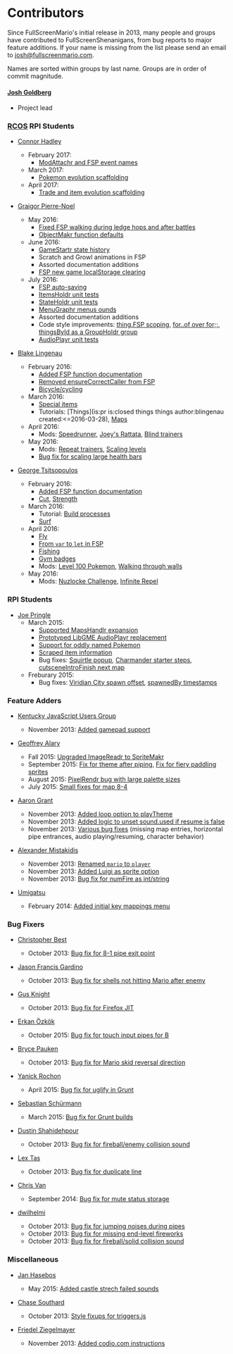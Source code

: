 # Contributors

Since FullScreenMario's initial release in 2013, many people and groups have contributed to FullScreenShenanigans, from bug reports to major feature additions. If your name is missing from the list please send an email to [josh@fullscreenmario.com](mailto:josh@fullscreenmario.com).

Names are sorted within groups by last name. Groups are in order of commit magnitude.

#### [Josh Goldberg](http://github.com/JoshuaKGoldberg)
* Project lead

### [RCOS](https://rcos.io/projects/JoshuaKGoldberg/FullScreenPokemon/profile) RPI Students

* [Connor Hadley](https://github.com/syo)
    * February 2017:
        * [ModAttachr and FSP event names](https://github.com/FullScreenShenanigans/FullScreenPokemon/pull/424)
    * March 2017:
        * [Pokemon evolution scaffolding](https://github.com/fullscreenshenanigans/fullscreenpokemon/pulls?utf8=%E2%9C%93&q=is%3Apr%20author%3Asyo%20%20evolution)
    * April 2017:
        * [Trade and item evolution scaffolding](https://github.com/FullScreenShenanigans/FullScreenPokemon/pull/456)
      
* [Graigor Pierre-Noel](https://github.com/gpnoel)
    * May 2016:
        * [Fixed FSP walking during ledge hops and after battles](https://github.com/FullScreenShenanigans/FullScreenPokemon/pull/272)
        * [ObjectMakr function defaults](https://github.com/FullScreenShenanigans/ObjectMakr/issues/10)
    * June 2016:
        * [GameStartr state history](https://github.com/FullScreenShenanigans/FullScreenPokemon/pull/275)
        * Scratch and Growl animations in FSP
        * Assorted documentation additions
        * [FSP new game localStorage clearing](https://github.com/FullScreenShenanigans/FullScreenPokemon/pull/281)
    * July 2016:
        * [FSP auto-saving](https://github.com/FullScreenShenanigans/FullScreenPokemon/pull/287)
        * [ItemsHoldr unit tests](https://github.com/FullScreenShenanigans/ItemsHoldr/pull/16)
        * [StateHoldr unit tests](https://github.com/FullScreenShenanigans/StateHoldr/pull/3)
        * [MenuGraphr menus ounds](https://github.com/FullScreenShenanigans/FullScreenPokemon/issues/117)
        * Assorted documentation additions
        * Code style improvements: [thing.FSP scoping](https://github.com/FullScreenShenanigans/FullScreenPokemon/pull/285), [for..of over for;;](https://github.com/FullScreenShenanigans/FullScreenPokemon/pull/286), [thingsById as a GroupHoldr group](https://github.com/FullScreenShenanigans/FullScreenPokemon/pull/290)
        * [AudioPlayr unit tests](https://github.com/FullScreenShenanigans/AudioPlayr/pull/7/files)

* [Blake Lingenau](https://github.com/blingenau)
    * February 2016:
        * [Added FSP function documentation](https://github.com/FullScreenShenanigans/FullScreenPokemon/pull/136)
        * [Removed ensureCorrectCaller from FSP](https://github.com/FullScreenShenanigans/FullScreenPokemon/pull/148)
        * [Bicycle/cycling](https://github.com/FullScreenShenanigans/FullScreenPokemon/pulls?utf8=%E2%9C%93&q=is%3Apr+is%3Aclosed+author%3Ablingenau+cycling)
    * March 2016:
        * [Special items](https://github.com/FullScreenShenanigans/FullScreenPokemon/pull/184)
        * Tutorials: [Things](is:pr is:closed things things author:blingenau created:<=2016-03-28), [Maps](https://github.com/FullScreenShenanigans/Documentation/pull/10)
    * April 2016:
        * Mods: [Speedrunner](https://github.com/FullScreenShenanigans/FullScreenPokemon/pull/238), [Joey's Rattata](https://github.com/FullScreenShenanigans/FullScreenPokemon/pull/246), [Blind trainers](https://github.com/FullScreenShenanigans/FullScreenPokemon/pull/253)
    * May 2016:
        * Mods: [Repeat trainers](https://github.com/FullScreenShenanigans/FullScreenPokemon/pull/262), [Scaling levels](https://github.com/FullScreenShenanigans/FullScreenPokemon/pull/265)
        * [Bug fix for scaling large health bars](https://github.com/FullScreenShenanigans/FullScreenPokemon/pull/267)

* [George Tsitsopoulos](https://github.com/tsitsop)
    * February 2016:
        * [Added FSP function documentation](https://github.com/FullScreenShenanigans/FullScreenPokemon/pull/147)
        * [Cut](https://github.com/FullScreenShenanigans/FullScreenPokemon/pull/177), [Strength](https://github.com/FullScreenShenanigans/FullScreenPokemon/pull/185)
    * March 2016:
        * Tutorial: [Build processes](https://github.com/FullScreenShenanigans/FullScreenPokemon/pull/185)
        * [Surf](https://github.com/FullScreenShenanigans/FullScreenPokemon/pull/190)
    * April 2016:
        * [Fly](https://github.com/FullScreenShenanigans/FullScreenPokemon/pull/196)
        * [From `var` to `let` in FSP](https://github.com/FullScreenShenanigans/FullScreenPokemon/pull/224)
        * [Fishing](https://github.com/FullScreenShenanigans/FullScreenPokemon/pulls?utf8=%E2%9C%93&q=is%3Apr+is%3Aclosed+author%3Atsitsop+fishing)
        * [Gym badges](https://github.com/FullScreenShenanigans/FullScreenPokemon/pull/234)
        * Mods: [Level 100 Pokemon](https://github.com/FullScreenShenanigans/FullScreenPokemon/pull/239), [Walking through walls](https://github.com/FullScreenShenanigans/FullScreenPokemon/pull/250)
    * May 2016:
        * Mods: [Nuzlocke Challenge](https://github.com/FullScreenShenanigans/FullScreenPokemon/pull/256), [Infinite Repel](https://github.com/FullScreenShenanigans/FullScreenPokemon/pull/260)

### RPI Students

* [Joe Pringle](https://github.com/joechip504)
    * March 2015:
        * [Supported MapsHandlr expansion](https://github.com/FullScreenShenanigans/FullScreenPokemon/commits?author=joechip504)
        * [Prototyped LibGME AudioPlayr replacement](https://github.com/FullScreenShenanigans/FullScreenPokemon/commits/master?author=joechip504)
        * [Support for oddly named Pokemon](https://github.com/FullScreenShenanigans/FullScreenPokemon/commit/87909ceafb8f53d61e5b93889d5fd09ca2cd8894)
        * [Scraped item information](https://github.com/FullScreenShenanigans/FullScreenPokemon/commit/738aa73e09cb3cd04a25873186168f037bf735ad)
        * Bug fixes: [Squirtle popup](https://github.com/FullScreenShenanigans/FullScreenPokemon/commit/49b432bce3f570e520c0844172eba44b0be57f7e), [Charmander starter steps](https://github.com/FullScreenShenanigans/FullScreenPokemon/commit/418d06a87962a1004092f0107f7e6b19477d704e), [cutsceneIntroFinish next map](https://github.com/FullScreenShenanigans/FullScreenPokemon/commit/dd0049641b27570541d08d0a92f789dbddba6c0f)
    * Freburary 2015:
        * Bug fixes: [Viridian City spawn offset](https://github.com/FullScreenShenanigans/FullScreenPokemon/commit/3ed0017bb05a1d2295e5cdb4522ec3a1decced70), [spawnedBy timestamps](https://github.com/FullScreenShenanigans/FullScreenPokemon/commit/68a82fa6e5e420d92c64d593f91764976b292471)


### Feature Adders

* [Kentucky JavaScript Users Group](http://kyjsug.org/)
    * November 2013: [Added gamepad support](https://github.com/JoshuaKGoldberg/Old-Deleted-FullScreenMario/pull/91)

* [Geoffrey Alary](https://github.com/Geoffrey-A)
    * Fall 2015: [Upgraded ImageReadr to SpriteMakr](https://github.com/FullScreenShenanigans/SpriteMakr)
    * September 2015: [Fix for theme after piping](https://github.com/FullScreenShenanigans/FullScreenMario/pull/300), [Fix for fiery paddling sprites](https://github.com/FullScreenShenanigans/FullScreenMario/pull/301)
    * August 2015: [PixelRendr bug with large palette sizes](https://github.com/FullScreenShenanigans/FullScreenMario/pull/297)
    * July 2015: [Small fixes for map 8-4](https://github.com/FullScreenShenanigans/FullScreenMario/pull/283)

* [Aaron Grant](https://github.com/blamonet)
    * November 2013: [Added loop option to playTheme](https://github.com/JoshuaKGoldberg/Old-Deleted-FullScreenMario/commit/6f370aa9852a75b45bd80b996b913a31ae0cf3db)
    * November 2013: [Added logic to unset sound.used if resume is false](https://github.com/JoshuaKGoldberg/Old-Deleted-FullScreenMario/commit/abdf9893414cefb43a8377dd1d671a7a8031d2f4)
    * November 2013: [Various bug fixes](https://github.com/JoshuaKGoldberg/Old-Deleted-FullScreenMario/commits?author=blamonet) (missing map entries, horizontal pipe entrances, audio playing/resuming, character behavior)

* [Alexander Mistakidis](https://github.com/aamistak)
    * November 2013: [Renamed `mario` to `player`](https://github.com/JoshuaKGoldberg/Old-Deleted-FullScreenMario/commits?author=aamistak)
    * November 2013: [Added Luigi as sprite option](https://github.com/JoshuaKGoldberg/Old-Deleted-FullScreenMario/commits?author=aamistak)
    * November 2013: [Bug fix for numFire as int/string](https://github.com/JoshuaKGoldberg/Old-Deleted-FullScreenMario/commit/4524bbc6c2122fd010d0ab43c9c3ea1beac6ccd4)

* [Umigatsu](https://github.com/Umigatsu)
    * February 2014: [Added initial key mappings menu](https://github.com/JoshuaKGoldberg/Old-Deleted-FullScreenMario/commits?author=Umigatsu)


### Bug Fixers

* [Christopher Best](https://github.com/sirctseb)
    * October 2013: [Bug fix for 8-1 pipe exit point](https://github.com/JoshuaKGoldberg/Old-Deleted-FullScreenMario/commit/85693eec817e47169e774011129d7fd195200e14)

* [Jason Francis Gardino](https://github.com/halfspiral)
    * October 2013: [Bug fix for shells not hitting Mario after enemy](https://github.com/JoshuaKGoldberg/Old-Deleted-FullScreenMario/commit/b2145925fb18bcf0226dee57c889af31dfc966be)

* [Gus Knight](https://github.com/waddlesplash)
    * October 2013: [Bug fix for Firefox JIT](https://github.com/JoshuaKGoldberg/Old-Deleted-FullScreenMario/commit/f91ec89f05ae4cbd86dc19c4228b5b603394f3c9)

* [Erkan Özkök](https://github.com/nozkok)
    * October 2015: [Bug fix for touch input pipes for B](https://github.com/FullScreenShenanigans/FullScreenMario/pull/318)

* [Bryce Pauken](https://github.com/brycepauken)
    * October 2013: [Bug fix for Mario skid reversal direction](https://github.com/JoshuaKGoldberg/Old-Deleted-FullScreenMario/commit/e9889a5814d9773d5642b3c89a8550028f99779f)

* [Yanick Rochon](https://github.com/yanickrochon)
    * April 2015: [Bug fix for uglify in Grunt](https://github.com/FullScreenShenanigans/FullScreenMario/commits?author=yanickrochon) 

* [Sebastian Schürmann](https://github.com/sebs)
    * March 2015: [Bug fix for Grunt builds](https://github.com/FullScreenShenanigans/FullScreenMario/commits?author=sebs)

* [Dustin Shahidehpour](https://github.com/dshahidehpour)
    * October 2013: [Bug fix for fireball/enemy collision sound](https://github.com/JoshuaKGoldberg/Old-Deleted-FullScreenMario/commit/a3170090a631fc143510f21d30a770552a12e2ad)

* [Lex Tas](https://github.com/creative-mind)
    * October 2013: [Bug fix for duplicate line](https://github.com/JoshuaKGoldberg/Old-Deleted-FullScreenMario/commits?author=creative-mind)

* [Chris Van](https://github.com/cvan)
    * September 2014: [Bug fix for mute status storage](https://github.com/FullScreenShenanigans/FullScreenMario/commits?author=cvan)

* [dwilhelmi](https://github.com/dwilhelmi)
    * October 2013: [Bug fix for jumping noises during pipes](https://github.com/JoshuaKGoldberg/Old-Deleted-FullScreenMario/commit/31de10f57df488d617a8388636a3bc99e2b89ac0)
    * October 2013: [Bug fix for missing end-level fireworks](https://github.com/JoshuaKGoldberg/Old-Deleted-FullScreenMario/commit/f32d6e7453ef30a60de37a5e0bd6bfc8d484c9ee)
    * October 2013: [Bug fix for fireball/solid collision sound](https://github.com/JoshuaKGoldberg/Old-Deleted-FullScreenMario/commit/f32d6e7453ef30a60de37a5e0bd6bfc8d484c9ee) 


### Miscellaneous

* [Jan Hasebos](https://github.com/janjtv)
    * May 2015: [Added castle strech failed sounds](https://github.com/FullScreenShenanigans/FullScreenMario/commits?author=janjtv)

* [Chase Southard](https://github.com/chaserx)
    * October 2013: [Style fixups for triggers.js](https://github.com/JoshuaKGoldberg/Old-Deleted-FullScreenMario/commit/9fd72bcbdc24d15534688c911d8e4dce846a85d8)

* [Friedel Ziegelmayer](https://github.com/Dignifiedquire)
    * November 2013: [Added codio.com instructions](https://github.com/JoshuaKGoldberg/Old-Deleted-FullScreenMario/commit/01e73aeb6b2b6b91c79fbb9c268b7100b01ebd3e)
